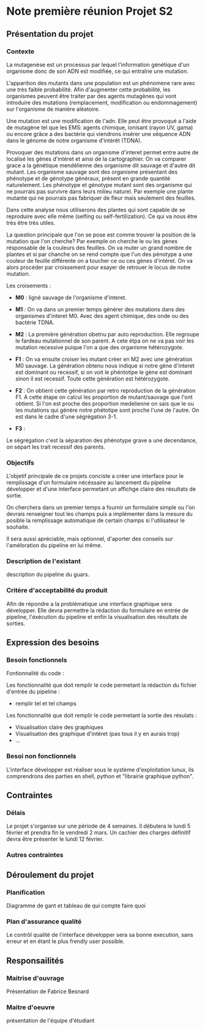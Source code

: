 # Note première réunion Projet S2

## Présentation du projet

### Contexte

La mutagenèse est un processus par lequel l'information génétique d'un organisme donc de son ADN est modifiée, ce qui entraîne une mutation.

L'apparition des mutants dans une population est un phénomene rare avec une très faible probabilité. Afin d'augmenter cette probabilité, les organismes peuvent être traiter par des agents mutagènes qui vont introduire des mutations (remplacement, modification ou endommagement) sur l'organisme de manière aléatoire.



Une mutation est une modification de l'adn. Elle peut être provoqué a l'aide de mutagène tel que les EMS: agents chimique, ionisant (rayon UV, gama) ou encore grâce a des bactérie qui viendrons insérer une séquence ADN dans le génome de notre organisme d'intérêt (TDNA).

Provoquer des mutations dans un organisme d'interet permet entre autre de localisé les gènes d'intéret et ainsi de la cartographier. On va comparer grace a la génétique mendélienne des organisme dit sauvage et d'autre dit mutant. Les organisme sauvage sont des organisme présentant des phénotype et de génotype généraux, présent en grande quantité naturelement. Les phénotype et génotype mutant sont des organisme qui ne pourrais pas survivre dans leurs milieu naturel. Par exemple une plante mutante qui ne pourrais pas fabriquer de fleur mais seulement des feuilles.

Dans cette analyse nous utiliserons des plantes qui sont capable de se reproduire avec elle même (selfing ou self-fertilization). Ce qui va nous être très être très utiles.

La question principale que l'on se pose est comme trouver la position de la mutation que l'on cherche? Par exemple on cherche le ou les gènes résponsable de la couleurs des feuilles. On va muter un grand nombre de plantes et si par chanche on se rend compte que l'un des pénotype a une couleur de feuille différente on a toucher ce ou ces gènes d'intéret. On va alors procéder par croissement pour esayer de retrouer le locus de notre mutation.

Les croisements :

+ **M0** : ligné sauvage de l'organisme d'interet.
+ **M1** : On va dans un premier temps générer des mutations dans des organismes d'interet M0. Avec des agent chimique, des onde ou des bactérie TDNA.
+ **M2** : La première génération obetnu par auto reproduction. Elle regroupe le fardeau mutationnel de son parent. A cete étpa on ne va pas voir les mutation recessive puique l'on a que des organisme hétérozygote.

+ **F1** : On va ensuite croiser les mutant créer en M2 avec une génération M0 sauvage. La génération obtenu nous indique si notre gène d'interet est dominant ou recessif, si on voit le phéntotipe le gène est dominant sinon il est recessif. Toute cette génération est hétérozygote.
+ **F2** : On obtient cette génération par retro reproduction de la génération F1. A cette étape on calcul les proportion de mutant/sauvage que l'ont obtient. Si l'on est proche des proportion medelienne on sais que le ou les mutations qui génère notre phétotipe sont proche l'une de l'autre. On est dans le cadre d'une ségrégation 3-1.
+ **F3** :

Le ségrégation c'est la séparation des phénotype grave a une decendance, on sépart les trait recessif des parents.

### Objectifs

L'objetif principale de ce projets conciste a créer une interface pour le remplissage d'un formulaire nécéssaire au lancement du pipeline développer et d'une interface permetant un affichge claire des résultats de sortie.

On cherchera dans un premier temps a fournir un formulaire simple ou l'on devrais renseigner tout les champs puis a implémenter dans la mesure du posible la remplissage automatique de certain champs si l'utilisateur le souhaite.

Il sera aussi apréciable, mais optionnel, d'aporter des conseils sur l'améloration du pipeline en lui même.

### Description de l'existant

description du pipeline du guars.

### Critère d'acceptabilité du produit

Afin de répondre a la problématique une interface graphique sera développer. Elle devra permettre la rédaction du formulaire en entrée de pipeline, l'éxécution du pipeline et enfin la visualisation des résultats de sorties.

## Expression des besoins

### Besoin fonctionnels

Fontionnalité du code :

Les fonctionnalité que doit remplir le code permetant la rédaction du fichier d'entrée du pipeline :

+ remplir tel et tel champs

Les fonctionnalité que doit remplir le code permetant la sortie des résulats :

+ Visualisation claire des graphiques
+ Visualisation des graphique d'intéret (pas tous il y en aurais trop)
+ ...

### Besoi non fonctionnels

L'interface développer est réaliser sous le système d'exploitation lunux, ils comprendrons des parties en shell, python et "librairie graphique python".

## Contraintes

### Délais

Le projet s'organise sur une période de 4 semaines. Il débutera le lundi 5 février et prendra fin le vendredi 2 mars. Un cachier des charges définitif devra être présenter le lundi 12 février.

### Autres contraintes

## Déroulement du projet

### Planification

Diagramme de gant et tableau de qui compte faire quoi

### Plan d'assurance qualité

Le contrôl qualité de l'interface développer sera sa bonne execution, sans erreur et en étant le plus frendly user possible.

## Responsailités

### Maitrise d'ouvrage

Présentation de Fabrice Besnard

### Maitre d'oeuvre

présentation de l'équipe d'étudiant

